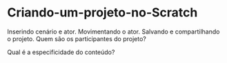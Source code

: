 # Criando-um-projeto-no-Scratch
Inserindo cenário e ator. Movimentando o ator. Salvando e compartilhando o projeto.
Quem são os participantes do projeto?

Qual é a especificidade do conteúdo?
